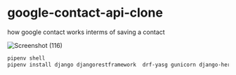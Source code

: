 # google-contact-api-clone
how google contact works interms of saving a contact


![Screenshot (116)](https://user-images.githubusercontent.com/46121207/166102470-987de408-4f0e-4069-9c99-d6008d28eab4.png)


```xml
pipenv shell
pipenv install django djangorestframework  drf-yasg gunicorn django-heroku dj-database-url whitenoise 
```